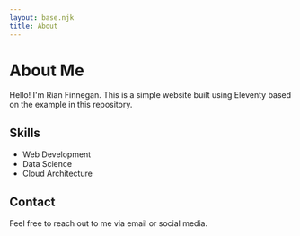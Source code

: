 ```yaml
---
layout: base.njk
title: About
---
```


# About Me

Hello! I'm Rian Finnegan. This is a simple website built using Eleventy based on the example in this repository.

## Skills

- Web Development
- Data Science
- Cloud Architecture

## Contact

Feel free to reach out to me via email or social media.
